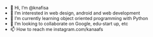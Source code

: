 - 👋 Hi, I’m @knafisa
- 👀 I’m interested in web design, android and web development
- 🌱 I’m currently learning object oriented programming with Python
- 💞️ I’m looking to collaborate on Google, edu-start up, etc
- 📫 How to reach me instagram.com/kanaafs

<!---
knafisa/knafisa is a ✨ special ✨ repository because its `README.md` (this file) appears on your GitHub profile.
You can click the Preview link to take a look at your changes.
--->
